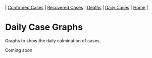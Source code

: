 | [Confirmed Cases](confirmed_cases.md) | [Recovered Cases](recovered_cases.md) | [Deaths](death_cases.md) | [Daily Cases](daily_cases.md) | [Home](README.md) |
# Daily Case Graphs 
Graphs to show the daily culmination of cases.

Coming soon
